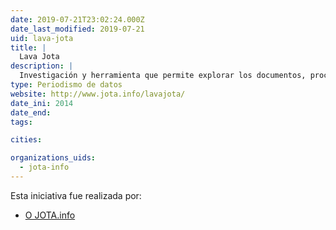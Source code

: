 ```yaml
---
date: 2019-07-21T23:02:24.000Z
date_last_modified: 2019-07-21
uid: lava-jota
title: |
  Lava Jota
description: |
  Investigación y herramienta que permite explorar los documentos, procesos e involucrados en la operación Lava Jato en Brasil, la ofensiva contra la corrupción más grande en la historia del país.
type: Periodismo de datos
website: http://www.jota.info/lavajota/
date_ini: 2014
date_end: 
tags:

cities: 

organizations_uids:
  - jota-info
---
```


Esta iniciativa fue realizada por:

- [O JOTA.info](/organizaciones/jota-info)
